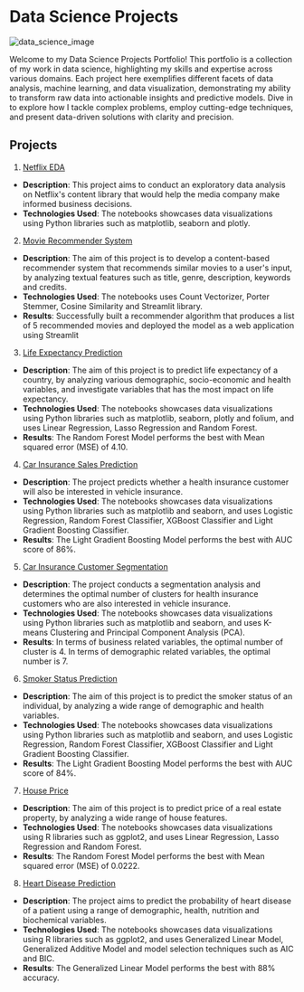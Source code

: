 # Data Science Projects

![data_science_image](https://github.com/bebe5004/Eunbin-Yoo-s-Portfolio/assets/59913944/92ab8e4e-0108-4b77-aee4-348ccd153194)

Welcome to my Data Science Projects Portfolio! This portfolio is a collection of my work in data science, highlighting my skills and expertise across various domains. Each project here exemplifies different facets of data analysis, machine learning, and data visualization, demonstrating my ability to transform raw data into actionable insights and predictive models. Dive in to explore how I tackle complex problems, employ cutting-edge techniques, and present data-driven solutions with clarity and precision.

## Projects

1. [Netflix EDA](https://github.com/bebe5004/Eunbin-Yoo-s-Portfolio/tree/main/Netflix%20EDA)

* **Description**: This project aims to conduct an exploratory data analysis on Netflix's content library that would help the media company make informed business decisions.
* **Technologies Used**: The notebooks showcases data visualizations using Python libraries such as matplotlib, seaborn and plotly.

2. [Movie Recommender System](https://github.com/bebe5004/Eunbin-Yoo-s-Portfolio/tree/main/Movie%20Recommender%20System)

* **Description**: The aim of this project is to develop a content-based recommender system that recommends similar movies to a user's input, by analyzing textual features such as title, genre, description, keywords and credits.
* **Technologies Used**: The notebooks uses Count Vectorizer, Porter Stemmer, Cosine Similarity and Streamlit library.
* **Results**: Successfully built a recommender algorithm that produces a list of 5 recommended movies and deployed the model as a web application using Streamlit

3. [Life Expectancy Prediction](https://github.com/bebe5004/Eunbin-Yoo-s-Portfolio/tree/main/Life%20Expectancy%20Prediction)

* **Description**: The aim of this project is to predict life expectancy of a country, by analyzing various demographic, socio-economic and health variables, and investigate variables that has the most impact on life expectancy.
* **Technologies Used**: The notebooks showcases data visualizations using Python libraries such as matplotlib, seaborn, plotly and folium, and uses Linear Regression, Lasso Regression and Random Forest.
* **Results**: The Random Forest Model performs the best with Mean squared error (MSE) of 4.10.

4. [Car Insurance Sales Prediction](https://github.com/bebe5004/Eunbin-Yoo-s-Portfolio/tree/main/Car%20Insurance%20Sales%20Prediction)

* **Description**: The project predicts whether a health insurance customer will also be interested in vehicle insurance.
* **Technologies Used**: The notebooks showcases data visualizations using Python libraries such as matplotlib and seaborn, and uses Logistic Regression, Random Forest Classifier, XGBoost Classifier and Light Gradient Boosting Classifier.
* **Results**: The Light Gradient Boosting Model performs the best with AUC score of 86%.

5. [Car Insurance Customer Segmentation](https://github.com/bebe5004/Eunbin-Yoo-s-Portfolio/tree/main/Car%20Insurance%20Customer%20Segmentation%20Analysis)

* **Description**: The project conducts a segmentation analysis and determines the optimal number of clusters for health insurance customers who are also interested in vehicle insurance.
* **Technologies Used**: The notebooks showcases data visualizations using Python libraries such as matplotlib and seaborn, and uses K-means Clustering and Principal Component Analysis (PCA).
* **Results**: In terms of business related variables, the optimal number of cluster is 4. In terms of demographic related variables, the optimal number is 7.

6. [Smoker Status Prediction](https://github.com/bebe5004/Eunbin-Yoo-s-Portfolio/tree/main/Smoker%20Status%20Prediction)

* **Description**: The aim of this project is to predict the smoker status of an individual, by analyzing a wide range of demographic and health variables.
* **Technologies Used**: The notebooks showcases data visualizations using Python libraries such as matplotlib and seaborn, and uses Logistic Regression, Random Forest Classifier, XGBoost Classifier and Light Gradient Boosting Classifier.
* **Results**: The Light Gradient Boosting Model performs the best with AUC score of 84%.

7. [House Price](https://github.com/bebe5004/Eunbin-Yoo-s-Portfolio/tree/main/House%20Price%20Prediction)

* **Description**: The aim of this project is to predict price of a real estate property, by analyzing a wide range of house features.
* **Technologies Used**: The notebooks showcases data visualizations using R libraries such as ggplot2, and uses Linear Regression, Lasso Regression and Random Forest.
* **Results**: The Random Forest Model performs the best with Mean squared error (MSE) of 0.0222.

8. [Heart Disease Prediction](https://github.com/bebe5004/Eunbin-Yoo-s-Portfolio/tree/main/Heart%20Disease%20Prediction)

* **Description**: The project aims to predict the probability of heart disease of a patient using a range of demographic, health, nutrition and biochemical variables.
* **Technologies Used**: The notebooks showcases data visualizations using R libraries such as ggplot2, and uses Generalized Linear Model, Generalized Additive Model and model selection techniques such as AIC and BIC.
* **Results**: The Generalized Linear Model performs the best with 88% accuracy.
